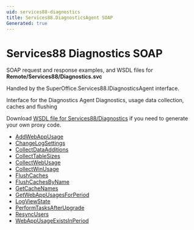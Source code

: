 ```yaml
---
uid: services88-diagnostics
title: Services88.DiagnosticsAgent SOAP
Generated: true
---
```


# Services88 Diagnostics SOAP

SOAP request and response examples, and WSDL files for **Remote/Services88/Diagnostics.svc**

Handled by the <see cref="T:SuperOffice.Services88.IDiagnosticsAgent">SuperOffice.Services88.IDiagnosticsAgent</see> interface.

Interface for the Diagnostics Agent
Diagnostics, usage data collection, caches and flushing

Download [WSDL file for Services88/Diagnostics](../Services88-Diagnostics.md) if you need to generate your own proxy code.

* [AddWebAppUsage](AddWebAppUsage.md)
* [ChangeLogSettings](ChangeLogSettings.md)
* [CollectDataAdditions](CollectDataAdditions.md)
* [CollectTableSizes](CollectTableSizes.md)
* [CollectWebUsage](CollectWebUsage.md)
* [CollectWinUsage](CollectWinUsage.md)
* [FlushCaches](FlushCaches.md)
* [FlushCachesByName](FlushCachesByName.md)
* [GetCacheNames](GetCacheNames.md)
* [GetWebAppUsagesForPeriod](GetWebAppUsagesForPeriod.md)
* [LogViewState](LogViewState.md)
* [PerformTasksAfterUpgrade](PerformTasksAfterUpgrade.md)
* [ResyncUsers](ResyncUsers.md)
* [WebAppUsageExistsInPeriod](WebAppUsageExistsInPeriod.md)
